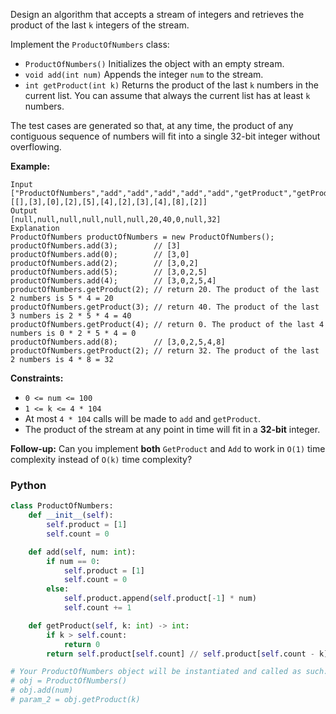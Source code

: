 Design an algorithm that accepts a stream of integers and retrieves the product of the last  `k`  integers of the
stream.

Implement the  `ProductOfNumbers`  class:

- `ProductOfNumbers()`  Initializes the object with an empty stream.
- `void add(int num)`  Appends the integer  `num`  to the stream.
- `int getProduct(int k)`  Returns the product of the last  `k`  numbers in the current list. You can assume that always
  the current list has at least  `k`  numbers.

The test cases are generated so that, at any time, the product of any contiguous sequence of numbers will fit into a
single 32-bit integer without overflowing.

**Example:**

```
Input
["ProductOfNumbers","add","add","add","add","add","getProduct","getProduct","getProduct","add","getProduct"]
[[],[3],[0],[2],[5],[4],[2],[3],[4],[8],[2]]
Output
[null,null,null,null,null,null,20,40,0,null,32]
Explanation
ProductOfNumbers productOfNumbers = new ProductOfNumbers();
productOfNumbers.add(3);        // [3]
productOfNumbers.add(0);        // [3,0]
productOfNumbers.add(2);        // [3,0,2]
productOfNumbers.add(5);        // [3,0,2,5]
productOfNumbers.add(4);        // [3,0,2,5,4]
productOfNumbers.getProduct(2); // return 20. The product of the last 2 numbers is 5 * 4 = 20
productOfNumbers.getProduct(3); // return 40. The product of the last 3 numbers is 2 * 5 * 4 = 40
productOfNumbers.getProduct(4); // return 0. The product of the last 4 numbers is 0 * 2 * 5 * 4 = 0
productOfNumbers.add(8);        // [3,0,2,5,4,8]
productOfNumbers.getProduct(2); // return 32. The product of the last 2 numbers is 4 * 8 = 32 
```

**Constraints:**

- `0 <= num <= 100`
- `1 <= k <= 4 * 104`
- At most  `4 * 104`  calls will be made to  `add`  and  `getProduct`.
- The product of the stream at any point in time will fit in a  **32-bit**  integer.

**Follow-up:** Can you implement **both**  `GetProduct` and `Add` to work in `O(1)` time complexity instead of `O(k)`
time complexity?

### Python

```python
class ProductOfNumbers:
    def __init__(self):
        self.product = [1]
        self.count = 0

    def add(self, num: int):
        if num == 0:
            self.product = [1]
            self.count = 0
        else:
            self.product.append(self.product[-1] * num)
            self.count += 1

    def getProduct(self, k: int) -> int:
        if k > self.count:
            return 0
        return self.product[self.count] // self.product[self.count - k]

# Your ProductOfNumbers object will be instantiated and called as such:
# obj = ProductOfNumbers()
# obj.add(num)
# param_2 = obj.getProduct(k)
```